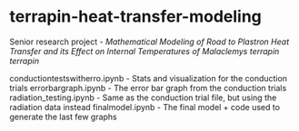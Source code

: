 # terrapin-heat-transfer-modeling
Senior research project - *Mathematical Modeling of Road to Plastron Heat Transfer and its Effect on Internal Temperatures of Malaclemys terrapin terrapin*

conductiontestswitherro.ipynb - Stats and visualization for the conduction trials
errorbargraph.ipynb - The error bar graph from the conduction trials
radiation_testing.ipynb - Same as the conduction trial file, but using the radiation data instead
finalmodel.ipynb - The final model + code used to generate the last few graphs
